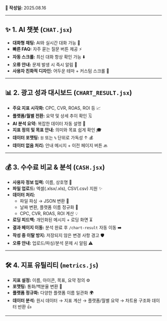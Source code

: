 **📅 작성일:** 2025.08.16  

---

## ✨ 1. AI 챗봇 (`CHAT.jsx`)
- **대화형 채팅:** AI와 실시간 대화 가능 💬  
- **빠른 FAQ:** 자주 묻는 질문 버튼 제공 ⚡  
- **자동 스크롤:** 최신 대화 항상 확인 가능 ⬇️  
- **오류 안내:** 문제 발생 시 즉시 알림 🚨  
- **사용자 친화적 디자인:** 어두운 테마 + 커스텀 스크롤 🎨

---

## 📊 2. 광고 성과 대시보드 (`CHART_RESULT.jsx`)
- **주요 지표 시각화:** CPC, CVR, ROAS, ROI 등 📈  
- **플랫폼/월별 전환:** 요약 및 상세 추이 확인 🗓️  
- **AI 분석 요약:** 복잡한 데이터 자동 설명 🧠  
- **지표 정의 및 목표 안내:** 의미와 목표 쉽게 확인 🎓  
- **데이터 포맷팅:** `원` 또는 `%` 단위로 가독성 ↑ 💰  
- **데이터 없음 처리:** 안내 메시지 + 이전 페이지 버튼 🔙

---

## 💰 3. 수수료 비교 & 분석 (`CASH.jsx`)
- **사용자 정보 입력:** 이름, 상호명 📝  
- **파일 업로드:** 엑셀(.xlsx/.xls), CSV(.csv) 지원 ✨  
- **데이터 처리:**  
  - 파일 파싱 → JSON 변환 📖  
  - 날짜 변환, 플랫폼 이름 정규화 🧹  
  - CPC, CVR, ROAS, ROI 계산 💡  
- **로딩 피드백:** 개인화된 메시지 + 로딩 화면 ⏳  
- **결과 페이지 이동:** 분석 완료 후 `/chart-result` 자동 이동 ➡️  
- **작성 중 이탈 방지:** 저장되지 않은 변경 사항 경고 🛡️  
- **오류 안내:** 업로드/파싱/분석 문제 시 알림 ⚠️

---

## 🛠️ 4. 지표 유틸리티 (`metrics.js`)
- **지표 설정:** 이름, 아이콘, 목표, 요약 정의 ⚙️  
- **포맷팅:** 통화/백분율 변환 🔢  
- **플랫폼 정규화:** 다양한 플랫폼 이름 일관화 🌍  
- **데이터 분석:** 원시 데이터 → 지표 계산 → 플랫폼/월별 요약 → 차트용 구조화 데이터 반환 👍

---
